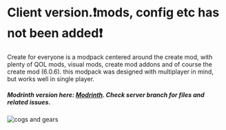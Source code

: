 # Client version.❗mods, config etc has not been added❗
Create for everyone is a modpack centered around the create mod, with plenty of QOL mods, visual mods, create mod addons and of course the create mod (6.0.6). this modpack was designed with multiplayer in mind, but works well in single player.

##### Modrinth version here: [Modrinth](https://modrinth.com/modpack/create-for-everyone). Check server branch for files and related issues.
![cogs and gears](https://cdn.modrinth.com/data/cached_images/2ad3ad045257f7eae8168652854eaaefa20ea3f5.png)
